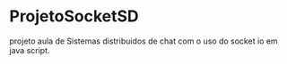 # ProjetoSocketSD
projeto aula de Sistemas distribuidos de chat com o uso do socket io em java script.
